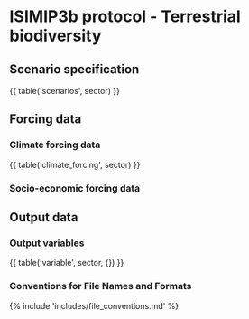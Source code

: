 ISIMIP3b protocol - Terrestrial biodiversity
============================================

Scenario specification
----------------------

{{ table('scenarios', sector) }}

Forcing data
------------

### Climate forcing data

{{ table('climate_forcing', sector) }}

### Socio-economic forcing data

Output data
-----------

### Output variables

{{ table('variable', sector, {}) }}

### Conventions for File Names and Formats

{% include 'includes/file_conventions.md' %}
